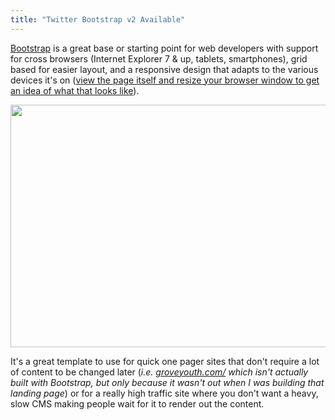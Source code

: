 ```yaml
---
title: "Twitter Bootstrap v2 Available"
---
```

<p><a href="https://twitter.github.com/bootstrap/?v=2.0">Bootstrap</a> is a great base or starting point for web developers with support for cross browsers (Internet Explorer 7 &amp; up, tablets, smartphones), grid based for easier layout, and a responsive design that adapts to the various devices it's on (<a href="https://twitter.github.com/bootstrap/?v=2.0">view the page itself and resize your browser window to get an idea of what that looks like</a>).</p>
<p><img src="https://chrisenns.com/wp-content/uploads/2012/02/Twitter-Bootstrap.png" alt="" title="Twitter Bootstrap" width="685" height="388" class="aligncenter size-full wp-image-20038" /></p>
<p>It's a great template to use for quick one pager sites that don't require a lot of content to be changed later (<em>i.e. <a href="https://www.groveyouth.com/">groveyouth.com/</a> which isn't actually built with Bootstrap, but only because it wasn't out when I was building that landing page</em>) or for a really high traffic site where you don't want a heavy, slow CMS making people wait for it to render out the content.</p>
